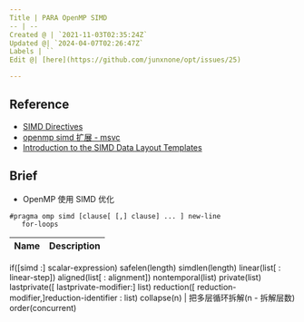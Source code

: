 ```yaml
---
Title | PARA OpenMP SIMD
-- | --
Created @ | `2021-11-03T02:35:24Z`
Updated @| `2024-04-07T02:26:47Z`
Labels | ``
Edit @| [here](https://github.com/junxnone/opt/issues/25)

---
```

## Reference
- [SIMD Directives](https://www.openmp.org/spec-html/5.0/openmpsu42.html)
- [openmp simd 扩展 - msvc](https://docs.microsoft.com/zh-cn/cpp/parallel/openmp/openmp-simd?view=msvc-160)
- [Introduction to the SIMD Data Layout Templates](https://www.intel.com/content/www/us/en/develop/documentation/cpp-compiler-developer-guide-and-reference/top/compiler-reference/libraries/introduction-to-the-simd-data-layout-templates.html)

## Brief
- OpenMP 使用 SIMD 优化

```
#pragma omp simd [clause[ [,] clause] ... ] new-line 
   for-loops
```

Name | Description
-- | --
if([simd :] scalar-expression) 
safelen(length) 
simdlen(length) 
linear(list[ : linear-step]) 
aligned(list[ : alignment]) 
nontemporal(list) 
private(list) 
lastprivate([ lastprivate-modifier:] list) 
reduction([ reduction-modifier,]reduction-identifier : list) 
collapse(n) | 把多层循环拆解(n - 拆解层数)
order(concurrent)
